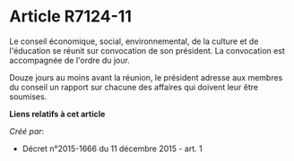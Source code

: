 # Article R7124-11

Le conseil économique, social, environnemental, de la culture et de l'éducation se réunit sur convocation de son président.
La convocation est accompagnée de l'ordre du jour.

Douze jours au moins avant la réunion, le président adresse aux membres du conseil un rapport sur chacune des affaires qui
doivent leur être soumises.

**Liens relatifs à cet article**

_Créé par_:

  - Décret n°2015-1666 du 11 décembre 2015 - art. 1
